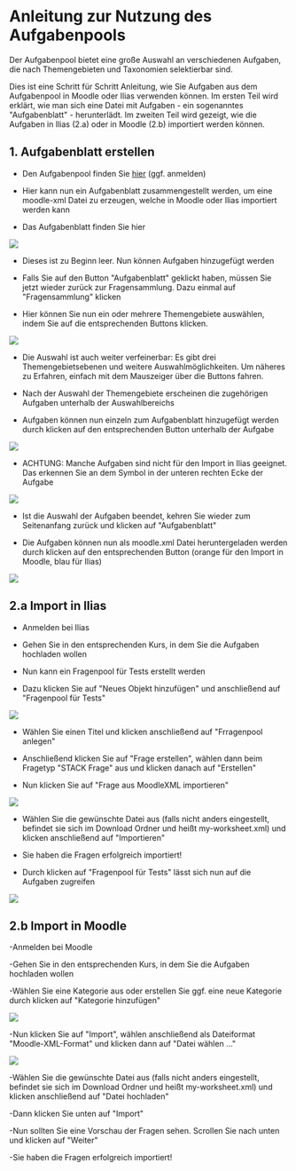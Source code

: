 # Anleitung zur Nutzung des Aufgabenpools

Der Aufgabenpool bietet eine große Auswahl an verschiedenen Aufgaben, die nach Themengebieten und Taxonomien selektierbar sind.

Dies ist eine Schritt für Schritt Anleitung, wie Sie Aufgaben aus dem Aufgabenpool in Moodle oder Ilias verwenden können. Im ersten Teil wird erklärt, wie man sich eine Datei mit Aufgaben - ein sogenanntes "Aufgabenblatt" - herunterlädt. Im zweiten Teil wird gezeigt, wie die Aufgaben in Ilias (2.a) oder in Moodle (2.b) importiert werden können.

## 1. Aufgabenblatt erstellen

- Den Aufgabenpool finden Sie [hier](https://aufgabenpool.th-koeln.de/pool.php) (ggf. anmelden)

- Hier kann nun ein Aufgabenblatt zusammengestellt werden, um eine moodle-xml Datei zu erzeugen, welche in Moodle oder Ilias importiert werden kann

- Das Aufgabenblatt finden Sie hier

![](images/5.png)

- Dieses ist zu Beginn leer. Nun können Aufgaben hinzugefügt werden

- Falls Sie auf den Button "Aufgabenblatt" geklickt haben, müssen Sie jetzt wieder zurück zur Fragensammlung. Dazu einmal auf "Fragensammlung" klicken

- Hier können Sie nun ein oder mehrere Themengebiete auswählen, indem Sie auf die entsprechenden Buttons klicken.

![](images/2.png)

- Die Auswahl ist auch weiter verfeinerbar: Es gibt drei Themengebietsebenen und weitere Auswahlmöglichkeiten. Um näheres zu Erfahren, einfach mit dem Mauszeiger über die Buttons fahren.

- Nach der Auswahl der Themengebiete erscheinen die zugehörigen Aufgaben unterhalb der Auswahlbereichs

- Aufgaben können nun einzeln zum Aufgabenblatt hinzugefügt werden durch klicken auf den entsprechenden Button unterhalb der Aufgabe

![](images/3.png)

- ACHTUNG: Manche Aufgaben sind nicht für den Import in Ilias geeignet. Das erkennen Sie an dem Symbol in der unteren rechten Ecke der Aufgabe

![](images/4.png)

- Ist die Auswahl der Aufgaben beendet, kehren Sie wieder zum Seitenanfang zurück und klicken auf "Aufgabenblatt"

- Die Aufgaben können nun als moodle.xml Datei heruntergeladen werden durch klicken auf den entsprechenden Button (orange für den Import in Moodle, blau für Ilias)

![](images/moodle-ilias.png)


## 2.a Import in Ilias

- Anmelden bei Ilias

- Gehen Sie in den entsprechenden Kurs, in dem Sie die Aufgaben hochladen wollen

- Nun kann ein Fragenpool für Tests erstellt werden

- Dazu klicken Sie auf "Neues Objekt hinzufügen" und anschließend auf "Fragenpool für Tests"

![](images/7.png)

- Wählen Sie einen Titel und klicken anschließend auf "Frragenpool anlegen"

- Anschließend klicken Sie auf "Frage erstellen", wählen dann beim Fragetyp "STACK Frage" aus und klicken danach auf "Erstellen"

- Nun klicken Sie auf "Frage aus MoodleXML importieren"

![](images/10.png)

- Wählen Sie die gewünschte Datei aus (falls nicht anders eingestellt, befindet sie sich im Download Ordner und heißt my-worksheet.xml) und klicken anschließend auf "Importieren"

- Sie haben die Fragen erfolgreich importiert!

- Durch klicken auf "Fragenpool für Tests" lässt sich nun auf die Aufgaben zugreifen

![](images/11.png)


## 2.b Import in Moodle

-Anmelden bei Moodle

-Gehen Sie in den entsprechenden Kurs, in dem Sie die Aufgaben hochladen wollen

-Wählen Sie eine Kategorie aus oder erstellen Sie ggf. eine neue Kategorie durch klicken auf "Kategorie hinzufügen"

![](images/14.png)

-Nun klicken Sie auf "Import", wählen anschließend als Dateiformat "Moodle-XML-Format" und klicken dann auf "Datei wählen ..."

![](images/15.png)

-Wählen Sie die gewünschte Datei aus (falls nicht anders eingestellt, befindet sie sich im Download Ordner und heißt my-worksheet.xml) und klicken anschließend auf "Datei hochladen"

-Dann klicken Sie unten auf "Import"

-Nun sollten Sie eine Vorschau der Fragen sehen. Scrollen Sie nach unten und klicken auf "Weiter"

-Sie haben die Fragen erfolgreich importiert!

